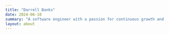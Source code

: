 ```yaml
---
title: "Darrell Banks"
date: 2024-06-10
summary: "A software engineer with a passion for continuous growth and development"
layout: about
---
```

